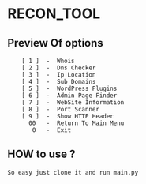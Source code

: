 # RECON_TOOL

## Preview Of options

        [ 1 ]  -  Whois
        [ 2 ]  -  Dns Checker
        [ 3 ]  -  Ip Location
        [ 4 ]  -  Sub Domains
        [ 5 ]  -  WordPress Plugins
        [ 6 ]  -  Admin Page Finder
        [ 7 ]  -  WebSite Information
        [ 8 ]  -  Port Scanner
        [ 9 ]  -  Show HTTP Header  
          00   -  Return To Main Menu        
           0   -  Exit
    
## HOW to use ? 
    So easy just clone it and run main.py
